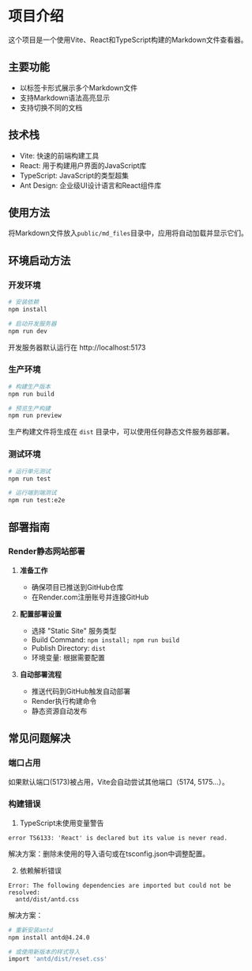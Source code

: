 # 项目介绍

这个项目是一个使用Vite、React和TypeScript构建的Markdown文件查看器。

## 主要功能

- 以标签卡形式展示多个Markdown文件
- 支持Markdown语法高亮显示
- 支持切换不同的文档

## 技术栈

- Vite: 快速的前端构建工具
- React: 用于构建用户界面的JavaScript库
- TypeScript: JavaScript的类型超集
- Ant Design: 企业级UI设计语言和React组件库

## 使用方法

将Markdown文件放入`public/md_files`目录中，应用将自动加载并显示它们。 

## 环境启动方法

### 开发环境
```bash
# 安装依赖
npm install

# 启动开发服务器
npm run dev
```
开发服务器默认运行在 http://localhost:5173

### 生产环境
```bash
# 构建生产版本
npm run build

# 预览生产构建
npm run preview
```
生产构建文件将生成在 `dist` 目录中，可以使用任何静态文件服务器部署。

### 测试环境
```bash
# 运行单元测试
npm run test

# 运行端到端测试
npm run test:e2e
```

## 部署指南

### Render静态网站部署

1. **准备工作**
   - 确保项目已推送到GitHub仓库
   - 在Render.com注册账号并连接GitHub

2. **配置部署设置**
   - 选择 "Static Site" 服务类型
   - Build Command: `npm install; npm run build`
   - Publish Directory: `dist`
   - 环境变量: 根据需要配置

3. **自动部署流程**
   - 推送代码到GitHub触发自动部署
   - Render执行构建命令
   - 静态资源自动发布

## 常见问题解决

### 端口占用
如果默认端口(5173)被占用，Vite会自动尝试其他端口（5174, 5175...）。

### 构建错误
1. TypeScript未使用变量警告
```
error TS6133: 'React' is declared but its value is never read.
```
解决方案：删除未使用的导入语句或在tsconfig.json中调整配置。

2. 依赖解析错误
```
Error: The following dependencies are imported but could not be resolved:
  antd/dist/antd.css
```
解决方案：
```bash
# 重新安装antd
npm install antd@4.24.0

# 或使用新版本的样式导入
import 'antd/dist/reset.css'
```